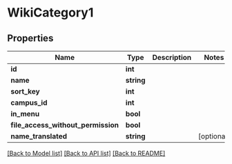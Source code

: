 # WikiCategory1

## Properties
Name | Type | Description | Notes
------------ | ------------- | ------------- | -------------
**id** | **int** |  | 
**name** | **string** |  | 
**sort_key** | **int** |  | 
**campus_id** | **int** |  | 
**in_menu** | **bool** |  | 
**file_access_without_permission** | **bool** |  | 
**name_translated** | **string** |  | [optional] 

[[Back to Model list]](../../README.md#documentation-for-models) [[Back to API list]](../../README.md#documentation-for-api-endpoints) [[Back to README]](../../README.md)

